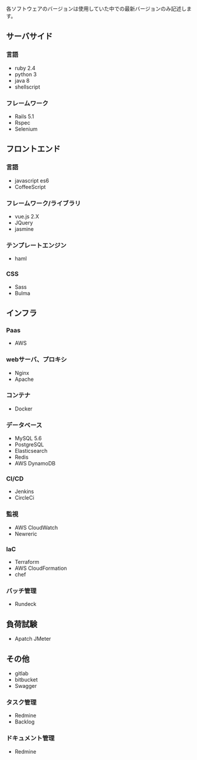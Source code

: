 各ソフトウェアのバージョンは使用していた中での最新バージョンのみ記述します。

## サーバサイド
### 言語
* ruby 2.4
* python 3
* java 8
* shellscript

### フレームワーク 
* Rails 5.1
* Rspec
* Selenium

## フロントエンド
### 言語
* javascript es6
* CoffeeScript

### フレームワーク/ライブラリ
* vue.js 2.X
* JQuery
* jasmine

### テンプレートエンジン
* haml

### CSS
* Sass
* Bulma

## インフラ
### Paas
* AWS

### webサーバ、プロキシ
* Nginx
* Apache

### コンテナ
* Docker

### データベース
* MySQL 5.6
* PostgreSQL
* Elasticsearch
* Redis
* AWS DynamoDB

### CI/CD
* Jenkins
* CircleCi

### 監視
* AWS CloudWatch
* Newreric

### IaC
* Terraform
* AWS CloudFormation
* chef

### バッチ管理
* Rundeck

## 負荷試験
* Apatch JMeter

## その他
* gitlab
* bitbucket
* Swagger

### タスク管理
* Redmine
* Backlog

### ドキュメント管理
* Redmine
